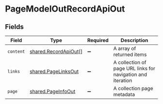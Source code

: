 # PageModelOutRecordApiOut


## Fields

| Field                                                        | Type                                                         | Required                                                     | Description                                                  |
| ------------------------------------------------------------ | ------------------------------------------------------------ | ------------------------------------------------------------ | ------------------------------------------------------------ |
| `content`                                                    | [shared.RecordApiOut](../../models/shared/recordapiout.md)[] | :heavy_minus_sign:                                           | A array of returned items                                    |
| `links`                                                      | [shared.PageLinksOut](../../models/shared/pagelinksout.md)   | :heavy_minus_sign:                                           | A collection of page URL links for navigation and iteration  |
| `page`                                                       | [shared.PageInfoOut](../../models/shared/pageinfoout.md)     | :heavy_minus_sign:                                           | A collection page metadata                                   |